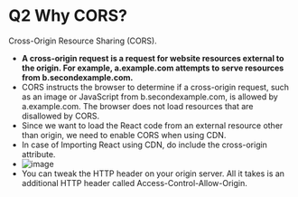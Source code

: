 # Q2 Why CORS?
Cross-Origin Resource Sharing (CORS).

- **A cross-origin request is a request for website resources external to the origin. For example, a.example.com attempts to serve resources from b.secondexample.com.**
- CORS instructs the browser to determine if a cross-origin request, such as an image or JavaScript from b.secondexample.com, is allowed by a.example.com. The browser does not load resources that are disallowed by CORS.
- Since we want to load the React code from an external resource other than origin, we need to enable CORS when using CDN.
- In case of Importing React using CDN, do include the cross-origin attribute.
- ![image](https://github.com/Harshita-Kohli/Namaste-React/assets/54809528/ed842004-a781-4c7a-a129-36818ababef2)
- You can tweak the HTTP header on your origin server. All it takes is an additional HTTP header called Access-Control-Allow-Origin.
